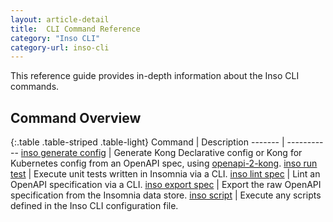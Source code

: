 ```yaml
---
layout: article-detail
title:  CLI Command Reference
category: "Inso CLI"
category-url: inso-cli
---
```


This reference guide provides in-depth information about the Inso CLI commands.

## Command Overview

{:.table .table-striped .table-light}
Command | Description
------- | -----------
[inso generate config](/inso-cli/cli-command-reference/inso-generate-config) | Generate Kong Declarative config or Kong for Kubernetes config from an OpenAPI spec, using [openapi-2-kong](https://github.com/Kong/insomnia/tree/develop/packages/openapi-2-kong).
[inso run test](/inso-cli/cli-command-reference/inso-run-test) | Execute unit tests written in Insomnia via a CLI.
[inso lint spec](/inso-cli/cli-command-reference/inso-lint-spec) | Lint an OpenAPI specification via a CLI.
[inso export spec](/inso-cli/cli-command-reference/inso-export-spec) | Export the raw OpenAPI specification from the Insomnia data store.
[inso script](/inso-cli/cli-command-reference/inso-script) | Execute any scripts defined in the Inso CLI configuration file.
